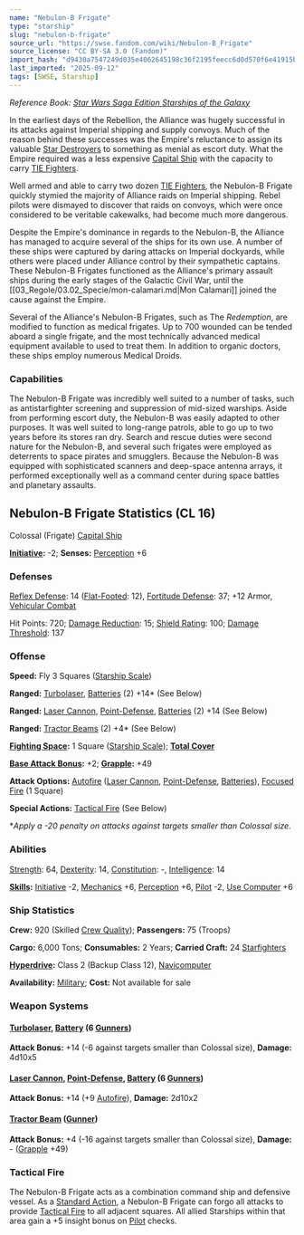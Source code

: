 ```yaml
---
name: "Nebulon-B Frigate"
type: "starship"
slug: "nebulon-b-frigate"
source_url: "https://swse.fandom.com/wiki/Nebulon-B_Frigate"
source_license: "CC BY-SA 3.0 (Fandom)"
import_hash: "d9430a7547249d035e4062645198c36f2195feecc6d0d570f6e41915ba5926e5"
last_imported: "2025-09-12"
tags: [SWSE, Starship]
---
```

*Reference Book: [Star Wars Saga Edition Starships of the Galaxy](https://swse.fandom.com/wiki/Star_Wars_Saga_Edition_Starships_of_the_Galaxy)*

In the earliest days of the Rebellion, the Alliance was hugely successful in its attacks against Imperial shipping and supply convoys. Much of the reason behind these successes was the Empire's reluctance to assign its valuable [Star Destroyers](https://swse.fandom.com/wiki/Star_Destroyers) to something as menial as escort duty. What the Empire required was a less expensive [Capital Ship](https://swse.fandom.com/wiki/Capital_Ship) with the capacity to carry [TIE Fighters](https://swse.fandom.com/wiki/TIE_Fighters).

Well armed and able to carry two dozen [TIE Fighters](https://swse.fandom.com/wiki/TIE_Fighters), the Nebulon-B Frigate quickly stymied the majority of Alliance raids on Imperial shipping. Rebel pilots were dismayed to discover that raids on convoys, which were once considered to be veritable cakewalks, had become much more dangerous.

Despite the Empire's dominance in regards to the Nebulon-B, the Alliance has managed to acquire several of the ships for its own use. A number of these ships were captured by daring attacks on Imperial dockyards, while others were placed under Alliance control by their sympathetic captains. These Nebulon-B Frigates functioned as the Alliance's primary assault ships during the early stages of the Galactic Civil War, until the [[03_Regole/03.02_Specie/mon-calamari.md|Mon Calamari]] joined the cause against the Empire.

Several of the Alliance's Nebulon-B Frigates, such as The *Redemption*, are modified to function as medical frigates. Up to 700 wounded can be tended aboard a single frigate, and the most technically advanced medical equipment available to used to treat them. In addition to organic doctors, these ships employ numerous Medical Droids.

### Capabilities
The Nebulon-B Frigate was incredibly well suited to a number of tasks, such as antistarfighter screening and suppression of mid-sized warships. Aside from performing escort duty, the Nebulon-B was easily adapted to other purposes. It was well suited to long-range patrols, able to go up to two years before its stores ran dry. Search and rescue duties were second nature for the Nebulon-B, and several such frigates were employed as deterrents to space pirates and smugglers. Because the Nebulon-B was equipped with sophisticated scanners and deep-space antenna arrays, it performed exceptionally well as a command center during space battles and planetary assaults.

## Nebulon-B Frigate Statistics (CL 16)
Colossal (Frigate) [Capital Ship](https://swse.fandom.com/wiki/Capital_Ship)

**[Initiative](https://swse.fandom.com/wiki/Initiative):** -2; **Senses:** [Perception](https://swse.fandom.com/wiki/Perception) +6
### Defenses
[Reflex Defense](https://swse.fandom.com/wiki/Reflex_Defense_(Vehicles)): 14 ([Flat-Footed](https://swse.fandom.com/wiki/Flat-Footed): 12), [Fortitude Defense](https://swse.fandom.com/wiki/Fortitude_Defense_(Vehicles)): 37; +12 Armor, [Vehicular Combat](https://swse.fandom.com/wiki/Vehicular_Combat)

Hit Points: 720; [Damage Reduction](https://swse.fandom.com/wiki/Damage_Reduction): 15; [Shield Rating](https://swse.fandom.com/wiki/Shield_Rating): 100; [Damage Threshold](https://swse.fandom.com/wiki/Damage_Threshold_(Vehicles)): 137
### Offense
**Speed:** Fly 3 Squares ([Starship Scale](https://swse.fandom.com/wiki/Starship_Scale))

**Ranged:** [Turbolaser](https://swse.fandom.com/wiki/Turbolaser), [Batteries](https://swse.fandom.com/wiki/Weapon_Batteries) (2) +14* (See Below)

**Ranged:** [Laser Cannon](https://swse.fandom.com/wiki/Laser_Cannon), [Point-Defense](https://swse.fandom.com/wiki/Point-Defense), [Batteries](https://swse.fandom.com/wiki/Weapon_Batteries) (2) +14 (See Below)

**Ranged:** [Tractor Beams](https://swse.fandom.com/wiki/Tractor_Beams) (2) +4* (See Below)

**[Fighting Space](https://swse.fandom.com/wiki/Fighting_Space):** 1 Square ([Starship Scale](https://swse.fandom.com/wiki/Starship_Scale)); **[Total Cover](https://swse.fandom.com/wiki/Total_Cover)**

**[Base Attack Bonus](https://swse.fandom.com/wiki/Base_Attack_Bonus):** +2; **[Grapple](https://swse.fandom.com/wiki/Grapple):** +49

**Attack Options:** [Autofire](https://swse.fandom.com/wiki/Autofire_(Vehicle_Combat)) ([Laser Cannon](https://swse.fandom.com/wiki/Laser_Cannon), [Point-Defense](https://swse.fandom.com/wiki/Point-Defense), [Batteries](https://swse.fandom.com/wiki/Weapon_Batteries)), [Focused Fire](https://swse.fandom.com/wiki/Focused_Fire) (1 Square)

**Special Actions:** [Tactical Fire](https://swse.fandom.com/wiki/Tactical_Fire) (See Below)

**Apply a -20 penalty on attacks against targets smaller than Colossal size.*
### Abilities
[Strength](https://swse.fandom.com/wiki/Strength): 64, [Dexterity](https://swse.fandom.com/wiki/Dexterity): 14, [Constitution](https://swse.fandom.com/wiki/Constitution): -, [Intelligence](https://swse.fandom.com/wiki/Intelligence): 14

**[Skills](https://swse.fandom.com/wiki/Skills):** [Initiative](https://swse.fandom.com/wiki/Initiative) -2, [Mechanics](https://swse.fandom.com/wiki/Mechanics) +6, [Perception](https://swse.fandom.com/wiki/Perception) +6, [Pilot](https://swse.fandom.com/wiki/Pilot) -2, [Use Computer](https://swse.fandom.com/wiki/Use_Computer) +6
### Ship Statistics
**Crew:** 920 (Skilled [Crew Quality](https://swse.fandom.com/wiki/Crew_Quality)); **Passengers:** 75 (Troops)

**Cargo:** 6,000 Tons; **Consumables:** 2 Years; **Carried Craft:** 24 [Starfighters](https://swse.fandom.com/wiki/Starfighters)

**[Hyperdrive](https://swse.fandom.com/wiki/Hyperdrive):** Class 2 (Backup Class 12), [Navicomputer](https://swse.fandom.com/wiki/Navicomputer)

**Availability:** [Military](https://swse.fandom.com/wiki/Military); **Cost:** Not available for sale
### Weapon Systems
#### **[Turbolaser](https://swse.fandom.com/wiki/Turbolaser), [Battery](https://swse.fandom.com/wiki/Weapon_Batteries) (6 [Gunners](https://swse.fandom.com/wiki/Gunners))**
**Attack Bonus:** +14 (-6 against targets smaller than Colossal size), **Damage:** 4d10x5
#### **[Laser Cannon](https://swse.fandom.com/wiki/Laser_Cannon), [Point-Defense](https://swse.fandom.com/wiki/Point-Defense), [Battery](https://swse.fandom.com/wiki/Weapon_Batteries) (6 [Gunners](https://swse.fandom.com/wiki/Gunners))**
**Attack Bonus:** +14 (+9 [Autofire](https://swse.fandom.com/wiki/Autofire_(Vehicle_Combat))), **Damage:** 2d10x2
#### **[Tractor Beam](https://swse.fandom.com/wiki/Tractor_Beam) ([Gunner](https://swse.fandom.com/wiki/Gunner))**
**Attack Bonus:** +4 (-16 against targets smaller than Colossal size), **Damage:** - ([Grapple](https://swse.fandom.com/wiki/Grapple) +49)
### Tactical Fire
The Nebulon-B Frigate acts as a combination command ship and defensive vessel. As a [Standard Action](https://swse.fandom.com/wiki/Standard_Action), a Nebulon-B Frigate can forgo all attacks to provide [Tactical Fire](https://swse.fandom.com/wiki/Tactical_Fire) to all adjacent squares. All allied Starships within that area gain a +5 insight bonus on [Pilot](https://swse.fandom.com/wiki/Pilot) checks.
